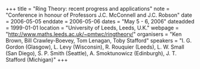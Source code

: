 +++
title = "Ring Theory: recent progress and applications"
note = "Conference in honour of Professors J.C. McConnell and J.C. Robson"
date = 2006-05-05
enddate = 2006-05-06
dates = "May 5 - 6, 2006"
dateadded = 1999-01-01
location = "University of Leeds, Leeds, U.K."
webpage = "http://www.maths.leeds.ac.uk/~pmtwc/ringtheory/"
organisers = "Ken Brown, Bill Crawley-Boevey, Tom Lenagan, Toby Stafford"
speakers = "I. G. Gordon (Glasgow), L. Levy (Wisconsin), R. Rouquier (Leeds), L. W. Small (San Diego), S. P. Smith (Seattle), A. Smoktunowicz (Edinburgh), J. T. Stafford (Michigan)"
+++
